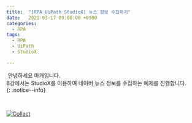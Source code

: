 ```yaml
---
title:  "[RPA UiPath StudioX] 뉴스 정보 수집하기"
date:   2021-03-17 09:00:00 +0900
categories:
  - RPA
tags:
  - RPA
  - UiPath
  - StudioX

---
```


&nbsp;안녕하세요 마개입니다.  
8강에서는 StudioX를 이용하여 네이버 뉴스 정보를 수집하는 예제를 진행합니다.  
{: .notice--info}

<br>

[![Collect](http://img.youtube.com/vi/u_pDoVmxjlU/maxresdefault.jpg)](https://www.youtube.com/watch?v=u_pDoVmxjlU)
